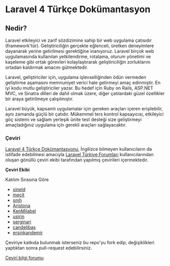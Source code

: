 # Laravel 4 Türkçe Dokümantasyon #

Nedir?
-------------

Laravel etkileyici ve zarif sözdizimine sahip bir web uygulama çatısıdır (framework'tür). Geliştiriciliğin gerçekte eğlenceli, üretken deneyimlere dayanarak yerine getirilmesi gerektiğine inanıyoruz. Laravel birçok web uygulamasında kullanılan yetkilendirme, rotalama, oturum yönetimi ve kaşeleme gibi ortak görevleri kolaylaştırarak geliştiriciliğin zorluklarını ortadan kaldırmak amacını gütmektedir.

Laravel, geliştiriciler için, uygulama işlevselliğinden ödün vermeden geliştirme aşamasını memnuniyet verici hale getirmeyi amaç edinmiştir. En iyi kodu mutlu geliştiriciler yazar. Bu hedef için Ruby on Rails, ASP.NET MVC, ve Sinatra dilleri de dahil olmak üzere, diğer çatılardaki güzel özellikler bir araya getirilmeye çalışılmıştır.

Laravel büyük, kapsamlı uygulamalar için gereken araçları içeren erişilebilir, aynı zamanda güçlü bir çatıdır. Mükemmel ters kontrol kapsayıcısı, etkileyici göç sistemi ve sağlam yerleşik ünite test desteği size geliştirmeyi amaçladığınız uygulama için gerekli araçları sağlayacaktır.

### Çeviri ###

[Laravel 4 Türkçe Dokümantasyonu](http://dokuman.laravel.gen.tr/docs), İngilizce bilmeyen kullanıcıların da istifade edebilmesi amacıyla [Laravel Türkiye Forumları](http://forum.laravel.gen.tr/) kullanıcılarından oluşan gönüllü çeviri ekibi tarafından yapılmış çevirileri içermektedir.

**Çeviri Ekibi**

Katılım Sırasına Göre

* [sineld](https://github.com/sineld)
* [mecit](https://github.com/mecit)
* [smh](https://github.com/smhayhan)
* [Aristona](https://github.com/Aristy)
* [KenMilabel](https://github.com/KenMilabel)
* [usirin](https://github.com/usirin)
* [serginari](https://github.com/serginari)
* [candelibas](https://github.com/candelibas)
* [ersinkandemir](https://github.com/ersinkandemir)

Çeviriye katkıda bulunmak isterseniz bu repo'yu fork edip, değişiklikleri yaptıktan sonra pull-request edebilirsiniz.


[Çeviri bilgi forumu](http://forum.laravel.gen.tr/viewtopic.php?id=125)
